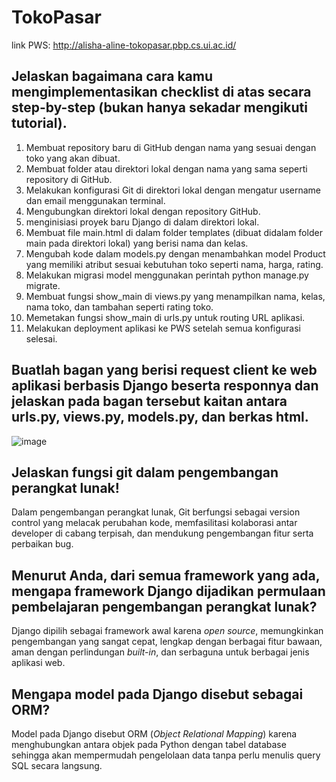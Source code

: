 # TokoPasar 
link PWS: http://alisha-aline-tokopasar.pbp.cs.ui.ac.id/

## Jelaskan bagaimana cara kamu mengimplementasikan checklist di atas secara step-by-step (bukan hanya sekadar mengikuti tutorial).
1. Membuat repository baru di GitHub dengan nama yang sesuai dengan toko yang akan dibuat.
2. Membuat folder atau direktori lokal dengan nama yang sama seperti repository di GitHub.
3. Melakukan konfigurasi Git di direktori lokal dengan mengatur username dan email menggunakan terminal.
4. Mengubungkan direktori lokal dengan repository GitHub.
5. menginisiasi proyek baru Django di dalam direktori lokal.
6. Membuat file main.html di dalam folder templates (dibuat didalam folder main pada direktori lokal) yang berisi nama dan kelas.
7. Mengubah kode dalam models.py dengan menambahkan model Product yang memiliki atribut sesuai kebutuhan toko seperti nama, harga, rating.
8. Melakukan migrasi model menggunakan perintah python manage.py migrate.
9. Membuat fungsi show_main di views.py yang menampilkan nama, kelas, nama toko, dan tambahan seperti rating toko.
10. Memetakan fungsi show_main di urls.py untuk routing URL aplikasi.
11. Melakukan deployment aplikasi ke PWS setelah semua konfigurasi selesai.

## Buatlah bagan yang berisi request client ke web aplikasi berbasis Django beserta responnya dan jelaskan pada bagan tersebut kaitan antara urls.py, views.py, models.py, dan berkas html.
![image](https://github.com/user-attachments/assets/3b28d6b7-e55f-4bae-8ed4-d624b2e75703)

## Jelaskan fungsi git dalam pengembangan perangkat lunak!
Dalam pengembangan perangkat lunak, Git berfungsi sebagai version control yang melacak perubahan kode, memfasilitasi kolaborasi antar developer di cabang terpisah, dan mendukung pengembangan fitur serta perbaikan bug.

## Menurut Anda, dari semua framework yang ada, mengapa framework Django dijadikan permulaan pembelajaran pengembangan perangkat lunak?
Django dipilih sebagai framework awal karena *open source*, memungkinkan pengembangan yang sangat cepat, lengkap dengan berbagai fitur bawaan, aman dengan perlindungan *built-in*, dan serbaguna untuk berbagai jenis aplikasi web.

## Mengapa model pada Django disebut sebagai ORM?
Model pada Django disebut ORM (*Object Relational Mapping*) karena menghubungkan antara objek pada Python dengan tabel database sehingga akan mempermudah pengelolaan data tanpa perlu menulis query SQL secara langsung.

